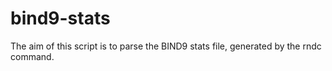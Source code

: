 # bind9-stats
The aim of this script is to parse the BIND9 stats file, generated by the rndc command.
